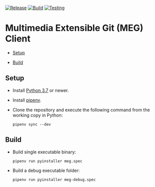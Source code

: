 [![Release](https://github.com/MultimediaExtensibleGit/Client/workflows/Release/badge.svg?event=release)](https://github.com/MultimediaExtensibleGit/Client/releases/latest) [![Build](https://github.com/MultimediaExtensibleGit/Client/workflows/Build/badge.svg?branch=master)](https://github.com/MultimediaExtensibleGit/Client/actions/) [![Testing](https://github.com/MultimediaExtensibleGit/Client/workflows/Testing/badge.svg?branch=testing)](https://github.com/MultimediaExtensibleGit/Client/actions/)

# Multimedia Extensible Git (MEG) Client

* [Setup](#setup)

* [Build](#build)

## Setup

* Install [Python 3.7](https://www.python.org/downloads/) or newer.

* Install [pipenv](https://packaging.python.org/tutorials/managing-dependencies/).

* Clone the repository and execute the following command from the working copy in Python:

  `pipenv sync --dev`

## Build

* Build single executable binary:

  `pipenv run pyinstaller meg.spec`

* Build a debug executable folder:

  `pipenv run pyinstaller meg-debug.spec`
